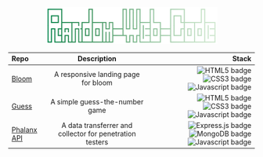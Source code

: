 <div align="center">
  <a href="https://github.com/ahzsec/phalanx">
    <img src="preview/logo.png" alt="Logo" width="350">
  </a>
  
  </br>

  | Repo      | Description | Stack     |
| :---        |    :----:   |          ---: |
| [Bloom](https://github.com/ahzsec/random-web-code/tree/main/bloom) | A responsive landing page for bloom       | <img src="https://img.shields.io/badge/html5-%23E34F26.svg?style=for-the-badge&logo=html5&logoColor=white" alt="HTML5 badge" width="50"> <img src="https://img.shields.io/badge/css3-%231572B6.svg?style=for-the-badge&logo=css3&logoColor=white" alt="CSS3 badge" width="44"> <img src="https://img.shields.io/badge/javascript-%23323330.svg?style=for-the-badge&logo=javascript&logoColor=%23F7DF1E" alt="Javascript badge" width="75"> |
| [Guess](https://github.com/ahzsec/random-web-code/tree/main/guess) | A simple guess-the-number game        | <img src="https://img.shields.io/badge/html5-%23E34F26.svg?style=for-the-badge&logo=html5&logoColor=white" alt="HTML5 badge" width="50"> <img src="https://img.shields.io/badge/css3-%231572B6.svg?style=for-the-badge&logo=css3&logoColor=white" alt="CSS3 badge" width="44"> <img src="https://img.shields.io/badge/javascript-%23323330.svg?style=for-the-badge&logo=javascript&logoColor=%23F7DF1E" alt="Javascript badge" width="75"> |
| [Phalanx API](https://github.com/ahzsec/phalanx-api) | A data transferrer and collector for penetration testers | <img src="https://img.shields.io/badge/express.js-%23404d59.svg?style=for-the-badge&logo=express&logoColor=%2361DAFB" alt="Express.js badge" width="75"> <img src="https://img.shields.io/badge/MongoDB-%234ea94b.svg?style=for-the-badge&logo=mongodb&logoColor=white" alt="MongoDB badge" width="65"> <img src="https://img.shields.io/badge/javascript-%23323330.svg?style=for-the-badge&logo=javascript&logoColor=%23F7DF1E" alt="Javascript badge" width="75"> |

</div>